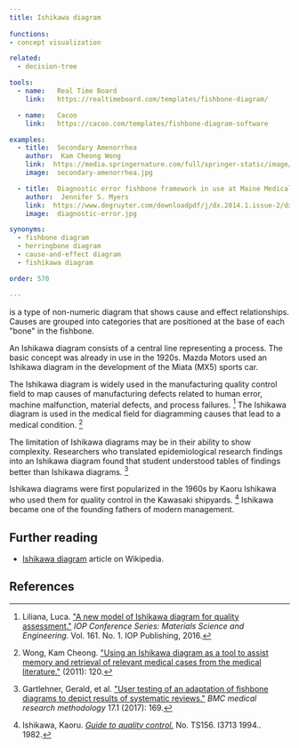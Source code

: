 ```yaml
---
title: Ishikawa diagram
  
functions:
- concept visualization

related:
  - decision-tree

tools:
  - name:   Real Time Board
    link:   https://realtimeboard.com/templates/fishbone-diagram/

  - name:   Cacoo
    link:   https://cacoo.com/templates/fishbone-diagram-software

examples: 
  - title:  Secondary Amenorrhea
    author:  Kam Cheong Wong
    link:  https://media.springernature.com/full/springer-static/image/art%3A10.1186%2F1752-1947-5-120/MediaObjects/13256_2010_Article_1486_Fig1_HTML.jpg
    image:  secondary-amenorrhea.jpg

  - title:  Diagnostic error fishbone framework in use at Maine Medical Center
    author:  Jennifer S. Myers
    link:  https://www.degruyter.com/downloadpdf/j/dx.2014.1.issue-2/dx-2013-0040/dx-2013-0040.pdf
    image:  diagnostic-error.jpg

synonyms:
  - fishbone diagram
  - herringbone diagram
  - cause-and-effect diagram
  - fishikawa diagram

order: 570

---
```


is a type of non-numeric diagram that shows cause and effect relationships.  Causes are grouped into categories that are positioned at the base of each "bone" in the fishbone.

<!--more-->


An Ishikawa diagram consists of a central line representing a process.  The basic concept was already in use in the 1920s. Mazda Motors used an Ishikawa diagram in the development of the Miata (MX5) sports car.

The Ishikawa diagram is widely used in the manufacturing quality control field to map causes of manufacturing defects related to human error, machine malfunction, material defects, and process failures. [^luca]  The Ishikawa diagram is used in the medical field for diagramming causes that lead to a medical condition. [^wong]

The limitation of Ishikawa diagrams may be in their ability to show complexity. Researchers who translated epidemiological research findings into an Ishikawa diagram found that student understood tables of findings better than Ishikawa diagrams. [^gartlehner]

Ishikawa diagrams were first popularized in the 1960s by Kaoru Ishikawa who used them for quality control in the Kawasaki shipyards. [^ishikawa] Ishikawa became one of the founding fathers of modern management.


## Further reading
- [Ishikawa diagram](https://en.wikipedia.org/wiki/Ishikawa_diagram) article on Wikipedia.

## References
[^wong]: Wong, Kam Cheong. ["Using an Ishikawa diagram as a tool to assist memory and retrieval of relevant medical cases from the medical literature."](https://jmedicalcasereports.biomedcentral.com/articles/10.1186/1752-1947-5-120) (2011): 120.

[^luca]: Liliana, Luca. ["A new model of Ishikawa diagram for quality assessment."](https://iopscience.iop.org/article/10.1088/1757-899X/161/1/012099/pdf) *IOP Conference Series: Materials Science and Engineering.* Vol. 161. No. 1. IOP Publishing, 2016.

[^gartlehner]: Gartlehner, Gerald, et al. ["User testing of an adaptation of fishbone diagrams to depict results of systematic reviews."](https://link.springer.com/article/10.1186/s12874-017-0452-z) *BMC medical research methodology* 17.1 (2017): 169.

[^ishikawa]: Ishikawa, Kaoru. [*Guide to quality control.*](https://openlibrary.org/books/OL4595409M/Guide_to_quality_control) No. TS156. I3713 1994.. 1982.
